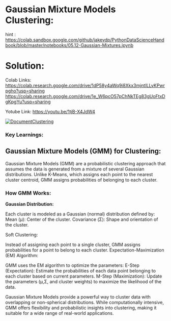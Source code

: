 # Gaussian Mixture Models Clustering:

hint : https://colab.sandbox.google.com/github/jakevdp/PythonDataScienceHandbook/blob/master/notebooks/05.12-Gaussian-Mixtures.ipynb

# Solution:

Colab Links: https://colab.research.google.com/drive/1dP58y4aWq9i8Xkx3mjntILLvKPwrpgho?usp=sharing 
              https://colab.research.google.com/drive/1e_W6pcO57pChNkTEg83gUoFtxDgKpgYu?usp=sharing 

Yotube Link: https://youtu.be/1tjB-X4JdW4 

[![DocumentClustering](https://img.youtube.com/vi/Pp8MnlCKpgE/0.jpg)](https://www.youtube.com/watch?v=Pp8MnlCKpgE) 

### Key Learnings:

## **Gaussian Mixture Models (GMM) for Clustering:**
Gaussian Mixture Models (GMM) are a probabilistic clustering approach that assumes the data is generated from a mixture of several Gaussian distributions. Unlike K-Means, which assigns each point to the nearest cluster centroid, GMM assigns probabilities of belonging to each cluster.

### How GMM Works:

**Gaussian Distribution:**

Each cluster is modeled as a Gaussian (normal) distribution defined by:
Mean (μ): Center of the cluster.
Covariance (Σ): Shape and orientation of the cluster.

Soft Clustering:

Instead of assigning each point to a single cluster, GMM assigns probabilities for a point to belong to each cluster.
Expectation-Maximization (EM) Algorithm:

GMM uses the EM algorithm to optimize the parameters:
E-Step (Expectation): Estimate the probabilities of each data point belonging to each cluster based on current parameters.
M-Step (Maximization): Update the parameters (μ,Σ, and cluster weights) to maximize the likelihood of the data.

Gaussian Mixture Models provide a powerful way to cluster data with overlapping or non-spherical distributions. While computationally intensive, GMM offers flexibility and probabilistic insights into clustering, making it suitable for a wide range of real-world applications.





